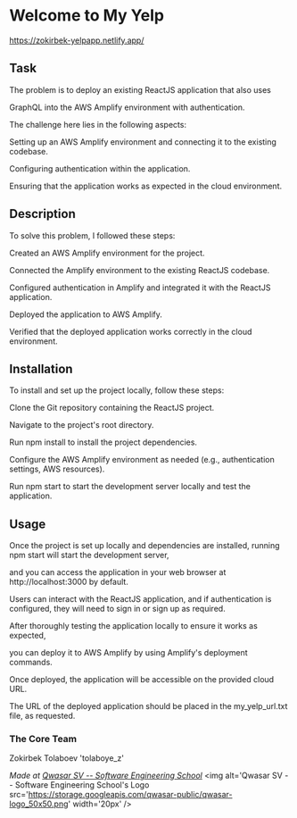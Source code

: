 # Welcome to My Yelp

https://zokirbek-yelpapp.netlify.app/

## Task

The problem is to deploy an existing ReactJS application that also uses

GraphQL into the AWS Amplify environment with authentication.

The challenge here lies in the following aspects:

Setting up an AWS Amplify environment and connecting it to the existing codebase.

Configuring authentication within the application.

Ensuring that the application works as expected in the cloud environment.

## Description

To solve this problem, I followed these steps:

Created an AWS Amplify environment for the project.

Connected the Amplify environment to the existing ReactJS codebase.

Configured authentication in Amplify and integrated it with the ReactJS application.

Deployed the application to AWS Amplify.

Verified that the deployed application works correctly in the cloud environment.

## Installation

To install and set up the project locally, follow these steps:

Clone the Git repository containing the ReactJS project.

Navigate to the project's root directory.

Run npm install to install the project dependencies.

Configure the AWS Amplify environment as needed (e.g., authentication settings, AWS resources).

Run npm start to start the development server locally and test the application.

## Usage

Once the project is set up locally and dependencies are installed, running npm start will start the development server,

and you can access the application in your web browser at http://localhost:3000 by default.

Users can interact with the ReactJS application, and if authentication is configured,
they will need to sign in or sign up as required.

After thoroughly testing the application locally to ensure it works as expected,

you can deploy it to AWS Amplify by using Amplify's deployment commands.

Once deployed, the application will be accessible on the provided cloud URL.

The URL of the deployed application should be placed in the my_yelp_url.txt file, as requested.

### The Core Team

Zokirbek Tolaboev 'tolaboye_z'

<span><i>Made at <a href='https://qwasar.io'>Qwasar SV -- Software Engineering School</a></i></span>
<span><img alt='Qwasar SV -- Software Engineering School's Logo src='https://storage.googleapis.com/qwasar-public/qwasar-logo_50x50.png' width='20px' /></span>
